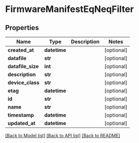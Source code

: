 # FirmwareManifestEqNeqFilter

## Properties
Name | Type | Description | Notes
------------ | ------------- | ------------- | -------------
**created_at** | **datetime** |  | [optional] 
**datafile** | **str** |  | [optional] 
**datafile_size** | **int** |  | [optional] 
**description** | **str** |  | [optional] 
**device_class** | **str** |  | [optional] 
**etag** | **datetime** |  | [optional] 
**id** | **str** |  | [optional] 
**name** | **str** |  | [optional] 
**timestamp** | **datetime** |  | [optional] 
**updated_at** | **datetime** |  | [optional] 

[[Back to Model list]](../README.md#documentation-for-models) [[Back to API list]](../README.md#documentation-for-api-endpoints) [[Back to README]](../README.md)


